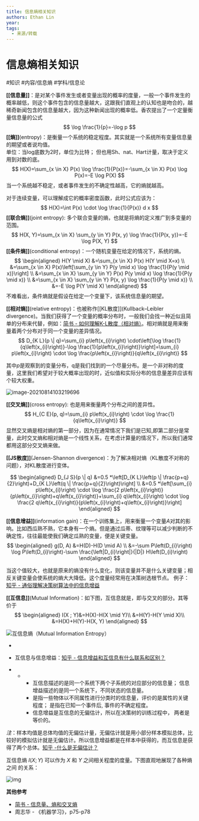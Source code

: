 ```yaml
---
title: 信息熵相关知识
authors: Ethan Lin
year:
tags:
  - 来源/转载 
---
```


# 信息熵相关知识




#知识 
#内容/信息熵
#学科/信息论


**[[信息量]]**：是对某个事件发生或者变量出现的概率的度量，一般一个事件发生的概率越低，则这个事件包含的信息量越大，这跟我们直观上的认知也是吻合的，越稀奇新闻包含的信息量越大，因为这种新闻出现的概率低。香农提出了一个定量衡量信息量的公式
$$
\log \frac{1}{p}=-\log p
$$
**[[熵]]**(entropy)：是衡量一个系统的稳定程度。其实就是一个系统所有变量信息量的期望或者说均值。  
单位：当log底数为2时，单位为比特； 但也用Sh、nat、Hart计量，取决于定义用到对数的底。  
$$
    H(X)=\sum_{x \in X} P(x) \log \frac{1}{P(x)}=-\sum_{x \in X} P(x) \log P(x)=-E \log P(X)
$$
当一个系统越不稳定，或者事件发生的不确定性越高，它的熵就越高。  

对于连续变量，可以理解成它的概率密度函数，此时公式应该为：
$$
H(X)=\int P(x) \cdot \log \frac{1}{P(x)} d x
$$
**[[联合熵]]**(joint entropy): 多个联合变量的熵，也就是将熵的定义推广到多变量的范围。
$$
H(X, Y)=\sum_{x \in X} \sum_{y \in Y} P(x, y) \log \frac{1}{P(x, y)}=-E \log P(X, Y)
$$
**[[条件熵]]**(conditional entropy)：一个随机变量在给定的情况下，系统的熵。
$$
\begin{aligned}
H(Y \mid X) &=\sum_{x \in X} P(x) H(Y \mid X=x) \\
&=\sum_{x \in X} P(x)\left[\sum_{y \in Y} P(y \mid x) \log \frac{1}{P(y \mid x)}\right] \\
&=\sum_{x \in X} \sum_{y \in Y} P(x) P(y \mid x) \log \frac{1}{P(y \mid x)} \\
&=\sum_{x \in X} \sum_{y \in Y} P(x, y) \log \frac{1}{P(y \mid x)} \\
&=-E \log P(Y \mid X)
\end{aligned}
$$
不难看出，条件熵就是假设在给定一个变量下，该系统信息量的期望。

**[[相对熵]]**(relative entropy)：也被称作[[KL散度]](Kullback–Leibler divergence)。当我们获得了一个变量的概率分布时，一般我们会找一种近似且简单的分布来代替，例如：[简书 - 如何理解K-L散度（相对熵）](https://link.zhihu.com/?target=https%3A//www.jianshu.com/p/43318a3dc715)。相对熵就是用来衡量着两个分布对于同一个变量的差异情况。
$$
D_{K L}(p \| q)=\sum_{i} p\left(x_{i}\right) \cdot\left[\log \frac{1}{q\left(x_{i}\right)}-\log \frac{1}{p\left(x_{i}\right)}\right]=\sum_{i} p\left(x_{i}\right) \cdot \log \frac{p\left(x_{i}\right)}{q\left(x_{i}\right)}
$$

其中$p$是观察到的变量分布，q是我们找到的一个尽量分布。​是一个非对称的度量，这里我们希望对于较大概率出现的​时，近似值和实际分布的信息量差异应该有个较大权重。

![image-20210814103219696](image-20210814103219696.png)

**[[交叉熵]]**(cross entropy): 也是用来衡量两个分布之间的差异性。
$$
H_{C E}(p, q)=\sum_{i} p\left(x_{i}\right) \cdot \log \frac{1}{q\left(x_{i}\right)}
$$
显然交叉熵是相对熵的第一部分，因为在通常情况下我们是已知,即第二部分是常量，此时交叉熵和相对熵是一个线性关系，在考虑计算量的情况下，所以我们通常都用这部分交叉熵来做。



**[[JS散度]]**(Jensen-Shannon divergence)：为了解决相对熵（KL散度不对称的问题），对KL散度进行变体。


$$
\begin{aligned}
D_{J S}(p \| q) &=0.5 *\left[D_{K L}\left(p \| \frac{p+q}{2}\right)+D_{K L}\left(q \| \frac{p+q}{2}\right)\right] \\
&=0.5 *\left[\sum_{i} p\left(x_{i}\right) \cdot \log \frac{2 p\left(x_{i}\right)}{p\left(x_{i}\right)+q\left(x_{i}\right)}+\sum_{i} q\left(x_{i}\right) \cdot \log \frac{2 q\left(x_{i}\right)}{p\left(x_{i}\right)+q\left(x_{i}\right)}\right]
\end{aligned}
$$





**[[信息增益]]**(information gain)：在一个训练集上，用来衡量一个变量$A$对其的影响。比如西瓜熟不熟，它本身有一个熵。但是通过瓜蒂、纹理等可以减少判断的不确定性，往往最能使我们确定瓜熟的变量，便是关键变量。
$$
\begin{aligned}
g(D, A) &=H(D)-H(D \mid A) \\
&=-\sum P\left(D_{i}\right) \log P\left(D_{i}\right)-\sum \frac{\left|D_{i}\right|}{|D|} H\left(D_{i}\right)
\end{aligned}
$$


当这个值较大，也就是原来的熵没有什么变化，则该变量并不是什么关键变量；相反关键变量会使系统的熵大大降低。这个度量经常用在决策树选根节点。 例子：[知乎 - 通俗理解决策树算法中的信息增益](https://zhuanlan.zhihu.com/p/26596036)





**[[互信息]]**(Mutual Information)：如下图，互信息就是，即与交叉的部分。其等价于
$$
\begin{aligned}
I(X ; Y)&=H(X)-H(X \mid Y)\\
&=H(Y)-H(Y \mid X)\\
&=H(X)+H(Y)-H(X, Y)
\end{aligned}
$$


![互信息熵（Mutual Information Entropy）](v2-9c2a3e98f3c2e06cd70cc081cc7022ac_1440w.jpg)

- 

- 互信息与信息增益：[知乎 - 信息增益和互信息有什么联系和区别？](https://www.zhihu.com/question/39436574?sort=created)

- - - 互信息描述的是同一个系统下两个子系统的对应部分的信息量；
      信息增益描述的是同一个系统下，不同状态的信息量。
    - 是指一些物体以不同属性进行分类时的信息量，评价的是属性的关键程度；
      是指在已知一个事件后, 事件的不确定程度。
    - 信息增益是互信息的无偏估计，所以在决策树的训练过程中， 两者是等价的。



*注*：样本均值是总体均值的无偏估计量，无偏估计就是用小部分样本模拟总体，比较好的模拟估计就是无偏估计。所以信息增益都是在样本中获得的，而互信息是获得了两个总体。[知乎 -什么是无偏估计？ ](https://www.zhihu.com/question/22983179)



互信息熵 $I(X ; Y)$ 可以作为 $X$ 和 $Y$ 之间相关程度的度量。下图直观地展现了各种熵之间 的关系：

![img](v2-e5e3c4e7c2b5945a92771593489d5e12_720w.jpg)





**其他参考**

- [简书 - 信息量、熵和交叉熵](https://zhuanlan.zhihu.com/p/240676850/信息量、熵和交叉熵)
- 周志华 - 《机器学习》，p75-p78













